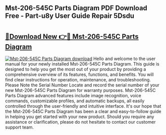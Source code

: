 ## Mst-206-545C Parts Diagram PDF Download Free - Part-u8y User Guide Repair 5Dsdu

# <h2><a href="http://dfo2bbm.blite.top/?on=Mst-206-545C+Parts+Diagram">🔗Download New 👉🔴 Mst-206-545C Parts Diagram</a></h2>

[![Mst-206-545C Parts Diagram download](https://i.imgur.com/lujVjoI.png)](http://dfo2bbm.blite.top/?on=Mst-206-545C+Parts+Diagram)
Hello and welcome to the user manual for your newly installed Mst-206-545C Parts Diagram. This guide is designed to help you get the most out of your product by providing a comprehensive overview of its features, functions, and benefits. You will find clear instructions for operation, maintenance, and troubleshooting. Please Note the Serial Number Locate and record the serial number of your new Mst-206-545C Parts Diagram for warranty purposes. Mst-206-545C Parts Diagram advanced features include image recognition, voice commands, customizable profiles, and automatic backups, all easily controlled through the user-friendly and intuitive interface. It's our hope that the Mst-206-545C Parts Diagram has been a clear and easy-to-follow guide in helping you get started with your new product. Should you require any assistance or clarification, please do not hesitate to contact our customer support team.
